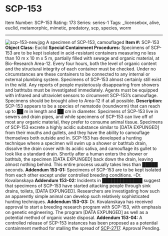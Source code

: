# SCP-153
Item Number: SCP-153
Rating: 173
Series: series-1
Tags: _licensebox, alive, euclid, metamorphic, mimetic, predatory, scp, species, worm

---

![scp-153-new.jpg](https://scp-wiki.wdfiles.com/local--files/scp-153/scp-153-new.jpg)
A specimen of SCP-153, camouflaged
**Item #:** SCP-153
**Object Class:** Euclid
**Special Containment Procedures:** Specimens of SCP-153 are to be kept isolated in acid-resistant containers measuring no less than 10 m x 10 m x 5 m, partially filled with sewage and organic material, at Bio-Research Area-12. Every four hours, both the level of organic content and the structural integrity of each container must be checked. Under no circumstances are these containers to be connected to any internal or external plumbing system.
Specimens of SCP-153 almost certainly still exist in the wild. Any reports of people mysteriously disappearing from showers and bathtubs must be investigated immediately. Agents must be equipped with infrared and ultraviolet sensors to circumvent SCP-153’s camouflage. Specimens should be brought alive to Area-12 if at all possible.
**Description:** SCP-153 appears to be a species of nematode (roundworm) that can reach up to ██ m in length and ██ cm in diameter. Specimens of SCP-153 live in sewers and drain pipes, and while specimens of SCP-153 can live off of most any organic material, they prefer to consume animal tissue.
Specimens of SCP-153 excrete a highly acidic substance similar to [DATA EXPUNGED] from their mouths and gullets, and they have the ability to camouflage themselves both outside and in. SCP-153 has developed a hunting technique where a specimen will swim up a shower or bathtub drain, dissolve the drain cover with its acidic saliva, and camouflage its gullet to look like a standard drain. Shortly after a human enters the shower or bathtub, the specimen [DATA EXPUNGED] back down the drain, leaving almost nothing behind. This entire process usually takes less than █████ seconds.
**Addendum 153-01:** Specimens of SCP-153 are to be kept isolated from each other except under controlled breeding conditions. –Dr. Kovalanskaya
**Addendum 153-02:** Incidents in █████████████ suggest that specimens of SCP-153 have started attacking people through sink drains, toilets, [DATA EXPUNGED]. Researchers are investigating how such an apparently simple animal can develop such relatively sophisticated hunting techniques.
**Addendum 153-03:** Dr. Kovalanskaya has received approval to start a breeding research program with SCP-153, with emphasis on genetic engineering. The program [DATA EXPUNGED] as well as a potential method of organic waste disposal.
**Addendum 153-04:** A controlled release of SCP-153 instances has been proposed as a potential containment method for stalling the spread of [SCP-2717](/scp-2717). Approval Pending.